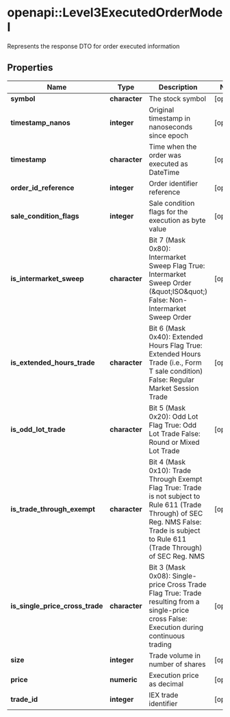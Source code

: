 # openapi::Level3ExecutedOrderModel

Represents the response DTO for order executed information

## Properties
Name | Type | Description | Notes
------------ | ------------- | ------------- | -------------
**symbol** | **character** | The stock symbol | [optional] 
**timestamp_nanos** | **integer** | Original timestamp in nanoseconds since epoch | [optional] 
**timestamp** | **character** | Time when the order was executed as DateTime | [optional] 
**order_id_reference** | **integer** | Order identifier reference | [optional] 
**sale_condition_flags** | **integer** | Sale condition flags for the execution as byte value | [optional] 
**is_intermarket_sweep** | **character** | Bit 7 (Mask 0x80): Intermarket Sweep Flag True: Intermarket Sweep Order (\&quot;ISO\&quot;) False: Non-Intermarket Sweep Order | [optional] 
**is_extended_hours_trade** | **character** | Bit 6 (Mask 0x40): Extended Hours Flag True: Extended Hours Trade (i.e., Form T sale condition) False: Regular Market Session Trade | [optional] 
**is_odd_lot_trade** | **character** | Bit 5 (Mask 0x20): Odd Lot Flag True: Odd Lot Trade False: Round or Mixed Lot Trade | [optional] 
**is_trade_through_exempt** | **character** | Bit 4 (Mask 0x10): Trade Through Exempt Flag True: Trade is not subject to Rule 611 (Trade Through) of SEC Reg. NMS False: Trade is subject to Rule 611 (Trade Through) of SEC Reg. NMS | [optional] 
**is_single_price_cross_trade** | **character** | Bit 3 (Mask 0x08): Single-price Cross Trade Flag True: Trade resulting from a single-price cross False: Execution during continuous trading | [optional] 
**size** | **integer** | Trade volume in number of shares | [optional] 
**price** | **numeric** | Execution price as decimal | [optional] 
**trade_id** | **integer** | IEX trade identifier | [optional] 



